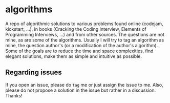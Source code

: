 # algorithms
A repo of algorithmic solutions to various problems found online (codejam, kickstart, ...), in books (Cracking the Coding Interview, Elements of Programming Interviews, ...) and from other sources.
The questions are not mine, as are some of the algorithms. Usually I will try to tag an algorithm as mine, the question author's (or a modification of the author's algorithm).
Some of the goals are to reduce the time and space complexities, find elegant solutions, make them as simple and intuitive as possible.

## Regarding issues
If you open an issue, please do `tag` me or just assign the issue to me.
Also, please do not propose a solution in the issue but rather in a discussion.
Thanks!
